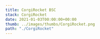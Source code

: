 ```yaml
---
title: CorgiRocket BSC
stack: CorgiRocket
date: 2021-01-03T00:00:00+00:00
thumb: ../images/thumbs/CorgiRocket.png
path: "./CorgiRocket"
---
```

